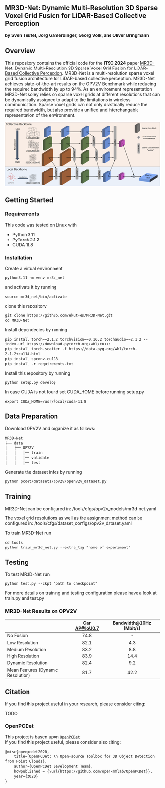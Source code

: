 ## MR3D-Net: Dynamic Multi-Resolution 3D Sparse Voxel Grid Fusion for LiDAR-Based Collective Perception

**by Sven Teufel, Jörg Gamerdinger, Georg Volk, and Oliver Bringmann**

## Overview
This repository contains the official code for the **ITSC 2024** paper [MR3D-Net: Dynamic Multi-Resolution 3D Sparse Voxel Grid Fusion for LiDAR-Based Collective Perception](todo).
MR3D-Net is a multi-resolution sparse voxel grid fusion architecture for LiDAR-based collective perception. MR3D-Net achieves state-of-the-art results on the OPV2V Benchmark while reducing the required bandwidth by up to 94%. 
As an environment representation MR3D-Net soley relies on sparse voxel grids at different resolutions that can be dynamically assigned to adapt to the limitations in wireless communication.
Sparse voxel grids can not only drastically reduce the required bandwidth, but also provide a unified and interchangable representation of the environment.

![MR3D-Net Architecture](docs/mr3d-net.png)

## Getting Started

### Requirements

This code was tested on Linux with
* Python 3.11
* PyTorch 2.1.2
* CUDA 11.8

### Installation

Create a virtual environment 
```shell
python3.11 -m venv mr3d_net
```
and activate it by running
```shell
source mr3d_net/bin/activate
```

clone this repository 
```shell
git clone https://github.com/ekut-es/MR3D-Net.git
cd MR3D-Net
```

Install dependecies by running
```shell
pip install torch==2.1.2 torchvision==0.16.2 torchaudio==2.1.2 --index-url https://download.pytorch.org/whl/cu118
pip install torch-scatter -f https://data.pyg.org/whl/torch-2.1.2+cu118.html
pip install spconv-cu118
pip install -r requirements.txt
```


Install this repository by running 
```shell
python setup.py develop
```

In case CUDA is not found set CUDA_HOME before running setup.py
```shell
export CUDA_HOME=/usr/local/cuda-11.8
```

## Data Preparation
Download OPV2V and organize it as follows:
```
MR3D-Net
├── data
│   ├── OPV2V
│   │   │── train
│   │   │── validate
│   │   │── test
```

Generate the dataset infos by running
```shell
python pcdet/datasets/opv2v/openv2v_dataset.py
```

## Training

MR3D-Net can be configured in: /tools/cfgs/opv2v_models/mr3d-net.yaml

The voxel grid resolutions as well as the assignment method can be configured in: /tools/cfgs/dataset_configs/opv2v_dataset.yaml

To train MR3D-Net run
```shell
cd tools
python train_mr3d_net.py --extra_tag "name of experiment"
```

## Testing

To test MR3D-Net run 
```shell
python test.py --ckpt "path to checkpoint"
```
For more details on training and testing configuration please have a look at train.py and test.py


### MR3D-Net Results on OPV2V
|                    | Car AP@IoU0.7 | Bandwidth@10Hz [Mbit/s] |
| ------------------ | :-----------: | :---------------------: | 
| No Fusion          | 74.8          | -                       |
| Low Resolution     | 82.1          | 4.3                     |
| Medium Resolution  | 83.2          | 8.8                     |
| High Resolution    | 83.9          | 14.4                    |
| Dynamic Resolution | 82.4          | 9.2                     |
| Mean Features (Dynamic Resolution) | 81.7          | 42.2                     |

## Citation
If you find this project useful in your research, please consider citing:

TODO

### OpenPCDet

This project is basen upon [`OpenPCDet`](https://github.com/open-mmlab/OpenPCDet)  
If you find this project useful, please consider also citing:
```
@misc{openpcdet2020,
    title={OpenPCDet: An Open-source Toolbox for 3D Object Detection from Point Clouds},
    author={OpenPCDet Development Team},
    howpublished = {\url{https://github.com/open-mmlab/OpenPCDet}},
    year={2020}
}
```



